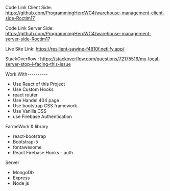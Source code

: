 Code Link Client Side: https://github.com/ProgrammingHeroWC4/warehouse-management-client-side-Roctim17

Code Link Server Side: https://github.com/ProgrammingHeroWC4/warehouse-management-server-side-Roctim17

Live Site Link: https://resilient-sawine-f4810f.netlify.app/

StackOverflow  : https://stackoverflow.com/questions/72175516/my-local-server-stop-i-facing-this-issue




Work With----------

* Use React of this Project
* Use Custom Hooks
* react router
* Use Handel 404 page
* Use bootstrap CSS framework
* Use Vanilla CSS
* use Firebase Authentication




FarmeWork &  library

* react-bootstrap
* Bootstrap-5
* fontawesome
* React Firebase Hooks - auth

Server

* MongoDb 
* Express
* Node js
